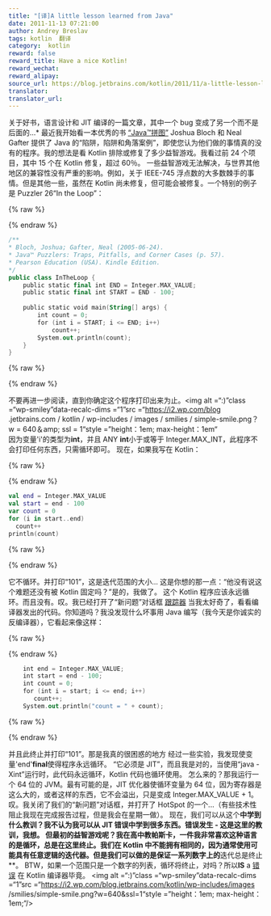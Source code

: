 ```yaml
---
title: "[译]A little lesson learned from Java"
date: 2011-11-13 07:21:00
author: Andrey Breslav
tags: kotlin  翻译
category:  kotlin
reward: false
reward_title: Have a nice Kotlin!
reward_wechat:
reward_alipay:
source_url: https://blog.jetbrains.com/kotlin/2011/11/a-little-lesson-learned-from-java/
translator:
translator_url:
---
```


关于好书，语言设计和 JIT 编译的一篇文章，其中一个 bug 变成了另一个而不是后面的...*
最近我开始看一本优秀的书 [“Java™拼图”](http://www.javapuzzlers.com/) Joshua Bloch 和 Neal Gafter 提供了 Java 的“陷阱，陷阱和角落案例”，即使您认为他们做的事情真的没有的程序。我的想法是看 Kotlin 排除或修复了多少益智游戏。我看过前 24 个项目，其中 15 个在 Kotlin 修复，超过 60％。
一些益智游戏无法解决，与世界其他地区的兼容性没有严重的影响。例如，关于 IEEE-745 浮点数的大多数棘手的事情。但是其他一些，虽然在 Kotlin 尚未修复，但可能会被修复。一个特别的例子是 Puzzler 26“In the Loop”：

{% raw %}
<p></p>
{% endraw %}

```kotlin
/**
* Bloch, Joshua; Gafter, Neal (2005-06-24).
* Java™ Puzzlers: Traps, Pitfalls, and Corner Cases (p. 57).
* Pearson Education (USA). Kindle Edition.
*/
public class InTheLoop {
    public static final int END = Integer.MAX_VALUE;
    public static final int START = END - 100;
 
    public static void main(String[] args) {
        int count = 0;
        for (int i = START; i <= END; i++)
            count++;
        System.out.println(count);
    }
}
```

{% raw %}
<p></p>
{% endraw %}

不要再进一步阅读，直到你确定这个程序打印出来为止。<img alt =“:)”class =“wp-smiley”data-recalc-dims =“1”src =“https://i2.wp.com/blog .jetbrains.com / kotlin / wp-includes / images / smilies / simple-smile.png？w = 640＆amp; ssl = 1“style =”height：1em; max-height：1em“
<span id =“more-247”> </span> <br/>
因为变量'i'的类型为**int**，并且 ANY **int**小于或等于 Integer.MAX_INT，此程序不会打印任何东西，只需循环即可。
现在，如果我写在 Kotlin：

{% raw %}
<p></p>
{% endraw %}

```kotlin
val end = Integer.MAX_VALUE
val start = end - 100
var count = 0
for (i in start..end)
  count++
println(count)
```

{% raw %}
<p></p>
{% endraw %}

它不循环。并打印“101”，这是迭代范围的大小...
这是你想的那一点：“他没有说这个难题还没有被 Kotlin 固定吗？”是的，我做了。
这个 Kotlin 程序应该永远循环。而且没有。叹。我已经打开了“新问题”对话框 [跟踪器](http://youtrack.jetbrains.net/issues/KT) 当我太好奇了，看看编译器发出的代码。你知道吗？我没发现什么坏事用 Java 编写（我今天是你诚实的反编译器），它看起来像这样：

{% raw %}
<p></p>
{% endraw %}

```kotlin
    int end = Integer.MAX_VALUE;
    int start = end - 100;
    int count = 0;
    for (int i = start; i <= end; i++)
       count++;
    System.out.println("count = " + count);
```

{% raw %}
<p></p>
{% endraw %}

并且此终止并打印“101”。那是我真的很困惑的地方
经过一些实验，我发现使变量'end'**final**使得程序永远循环。 “它必须是 JIT”，而且我是对的，当使用“java -Xint”运行时，此代码永远循环，Kotlin 代码也循环使用。
怎么来的？那我运行一个 64 位的 JVM。最有可能的是，JIT 优化器使循环变量为 64 位，因为寄存器是这么大的，或者这样的东西，它不会溢出，只是变成 Integer.MAX_VALUE + 1。
叹。我关闭了我们的“新问题”对话框，并打开了 HotSpot 的一个...（有些技术性阻止我现在完成报告过程，但是我会在星期一做）。
现在，我们可以从这个**中学到什么教训？我不认为我可以从 JIT 错误中学到很多东西。错误发生 - 这是这里的教训，我想。
但最初的益智游戏呢？我在高中教帕斯卡，一件我非常喜欢这种语言的是****循环，总是在这里终止。我们在 Kotlin 中不能拥有相同的，因为通常****使用可能具有任意逻辑的迭代器。但是我们可以做的是保证一系列数字上的**迭代总是终止**。
BTW，如果一个范围只是一个数字的列表，循环将终止，对吗？所以**IS** a [错误](http://youtrack.jetbrains.net/issue/KT-492) 在 Kotlin 编译器毕竟。 <img alt =“:)”class =“wp-smiley”data-recalc-dims =“1”src =“https://i2.wp.com/blog.jetbrains.com/kotlin/wp-includes/images /smilies/simple-smile.png?w=640&amp;ssl=1“style =”height：1em; max-height：1em;“/>
